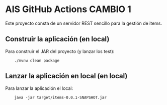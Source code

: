 # AIS GitHub Actions CAMBIO 1

Este proyecto consta de un servidor REST sencillo para la gestión de items.

## Construir la aplicación (en local)

Para construir el JAR del proyecto (y lanzar los test):

```
    ./mvnw clean package
```

## Lanzar la aplicación en local (en local)

Para lanzar la aplicación el local:

```
    java -jar target/items-0.0.1-SNAPSHOT.jar 
```
